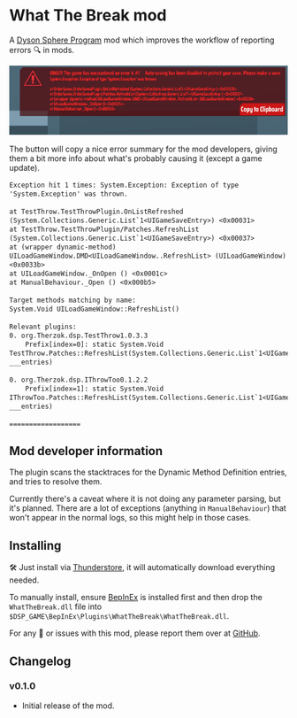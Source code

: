 ﻿# What The Break mod

A [Dyson Sphere Program](https://store.steampowered.com/app/1366540/Dyson_Sphere_Program/) mod which improves the workflow of reporting errors 🔍 in mods.

![File](https://raw.githubusercontent.com/Therzok/dsp_modding/54e198691f8b55258ba4f864dd924bd5fca3f242/src/WhatTheBreak/images/file.png)

The button will copy a nice error summary for the mod developers, giving them a bit more info about what's probably causing it (except a game update).

```
Exception hit 1 times: System.Exception: Exception of type 'System.Exception' was thrown.

at TestThrow.TestThrowPlugin.OnListRefreshed (System.Collections.Generic.List`1<UIGameSaveEntry>) <0x00031>
at TestThrow.TestThrowPlugin/Patches.RefreshList (System.Collections.Generic.List`1<UIGameSaveEntry>) <0x00037>
at (wrapper dynamic-method) UILoadGameWindow.DMD<UILoadGameWindow..RefreshList> (UILoadGameWindow) <0x0033b>
at UILoadGameWindow._OnOpen () <0x0001c>
at ManualBehaviour._Open () <0x000b5>

Target methods matching by name:
System.Void UILoadGameWindow::RefreshList()

Relevant plugins:
0. org.Therzok.dsp.TestThrow1.0.3.3
    Prefix[index=0]: static System.Void TestThrow.Patches::RefreshList(System.Collections.Generic.List`1<UIGameSaveEntry> ___entries)

0. org.Therzok.dsp.IThrowToo0.1.2.2
    Prefix[index=1]: static System.Void IThrowToo.Patches::RefreshList(System.Collections.Generic.List`1<UIGameSaveEntry> ___entries)

==================
```

## Mod developer information

The plugin scans the stacktraces for the Dynamic Method Definition entries, and tries to resolve them.

Currently there's a caveat where it is not doing any parameter parsing, but it's planned. There are a lot of exceptions (anything in `ManualBehaviour`) that won't appear in the normal logs, so this might help in those cases.

## Installing

🛠 Just install via [Thunderstore](https://dsp.thunderstore.io), it will automatically download everything needed.

To manually install, ensure [BepInEx](https://github.com/BepInEx/BepInEx) is installed first and then drop the `WhatTheBreak.dll` file into `$DSP_GAME\BepInEx\Plugins\WhatTheBreak\WhatTheBreak.dll`.

For any 🐛 or issues with this mod, please report them over at [GitHub](https://github.com/Therzok/dsp_modding/issues/new).

## Changelog

### v0.1.0

* Initial release of the mod.

## 
